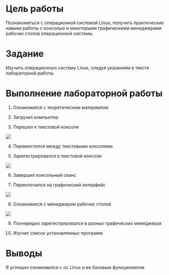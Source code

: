 # **Цель работы**
Познакомиться с операционной системой Linux, получить практические навыки работы с консолью и некоторыми графическими менеджерами рабочих столов операционной
системы.

# **Задание**
Изучить операционную систему Linux, следуя указаниям в тексте лабораторной работы

# **Выполнение лабораторной работы**
1) Ознакомился с теоретическим материалом

2) Загрузил компьютер

3) Перешел к текстовой консоли

<img src = "C:\Users\xxxsa\Pictures\Screenshots\Снимок экрана (15).png" >

4) Переместился между текстовыми консолями

5) Зарегестрировался в текстовой консоли

<img src = "C:\Users\xxxsa\Pictures\Screenshots\Снимок экрана (16).png" >

6) Завершил консольный сеанс

7) Переключился на графический интерфейс

<img src = "C:\Users\xxxsa\Pictures\Screenshots\Снимок экрана (17).png" >

8) Ознакомился с менеджером рабочих столов

<img src = "C:\Users\xxxsa\Pictures\Screenshots\Снимок экрана (18).png" >

9) Поочередно зарегестрировался в разных графических менеджерах

10) Изучил список установленных программ

# **Выводы**
Я успешно ознакомился с ос Linux и ее базовым функционалом
